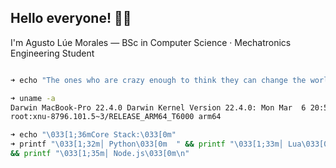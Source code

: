 ## Hello everyone! 👋🏻

I'm Agusto Lúe Morales — BSc in Computer Science · Mechatronics Engineering Student


```zsh

➜ echo "The ones who are crazy enough to think they can change the world are the ones who do."

➜ uname -a
Darwin MacBook-Pro 22.4.0 Darwin Kernel Version 22.4.0: Mon Mar  6 20:59:28 PST 2023;
root:xnu-8796.101.5~3/RELEASE_ARM64_T6000 arm64

➜ echo "\033[1;36mCore Stack:\033[0m"
➜ printf "\033[1;32m│ Python\033[0m  " && printf "\033[1;33m│ Lua\033[0m  " && printf "\033[1;34m│ Shell\033[0m  " 
&& printf "\033[1;35m│ Node.js\033[0m\n"

```
